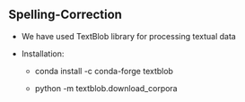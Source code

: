 ## Spelling-Correction

* We have used TextBlob library for processing textual data

* Installation:
    
    * conda install -c conda-forge textblob
    
    * python -m textblob.download_corpora

